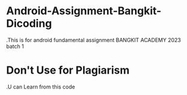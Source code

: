 # Android-Assignment-Bangkit-Dicoding
.This is for android fundamental assignment BANGKIT ACADEMY 2023 batch 1

# Don't Use for Plagiarism
.U can Learn from this code
